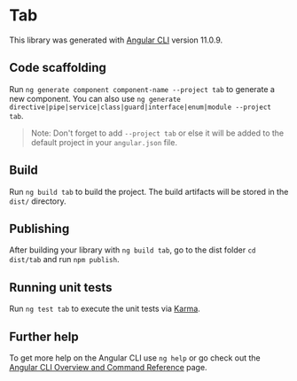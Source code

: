# Tab

This library was generated with [Angular CLI](https://github.com/angular/angular-cli) version 11.0.9.

## Code scaffolding

Run `ng generate component component-name --project tab` to generate a new component. You can also use `ng generate directive|pipe|service|class|guard|interface|enum|module --project tab`.
> Note: Don't forget to add `--project tab` or else it will be added to the default project in your `angular.json` file. 

## Build

Run `ng build tab` to build the project. The build artifacts will be stored in the `dist/` directory.

## Publishing

After building your library with `ng build tab`, go to the dist folder `cd dist/tab` and run `npm publish`.

## Running unit tests

Run `ng test tab` to execute the unit tests via [Karma](https://karma-runner.github.io).

## Further help

To get more help on the Angular CLI use `ng help` or go check out the [Angular CLI Overview and Command Reference](https://angular.io/cli) page.
